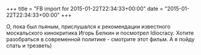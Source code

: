 +++
title = "FB import for 2015-01-22T22:34:33+00:00"
date = "2015-01-22T22:34:33+00:00"
+++

О, пока был пьяным, прислушался к рекомендации известного москальского кинокритика Игорь Белкин и посмотрел Idiocracy. Хотите разобраться в современной политике - смотрите этот фильм. А я пойду спать и трезветь)


